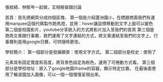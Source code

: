 張紋綺、林郁岑一起做，互相檢查跟討論

首頁：首先將網頁分成四個區塊，
第一個是介紹蘆洲國小，在標題商面我們有運用marquee這個代碼製作跑馬燈，並用：hover讓鼠標移動到文字上面可以變色
第二個是校園影片，youtube分享嵌入的方式將影片加入至我們的首頁
第三個是商周文章跟行事曆，我們運用了文字連結的方式，將文章連結至我們的文字上，行事曆則是用google日曆，可供隨時更改。

學校簡介：
第一個部分是發展願景：使用文字方式<h>。
第二個部分是校史：使用了<div>元素具有固定寬度和高度，將背景色設定為粉色，運用了可捲動方式看。
第三個部分是學校地址：嵌入了google地圖iframe的容器，顯示特定位置。
在最後面使用了輪波圖加入圖像，可以一個一個慢慢呈現出來。
